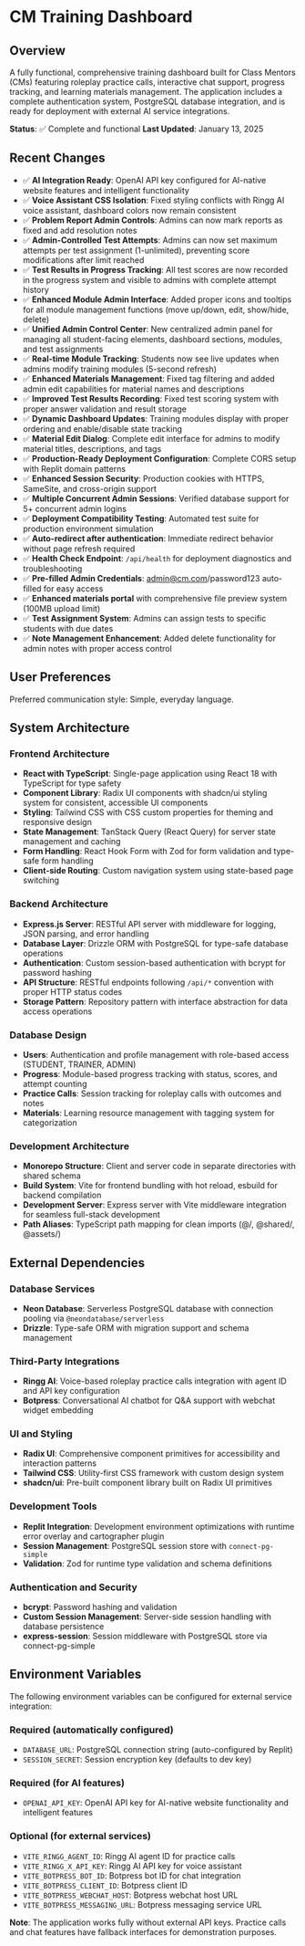 # CM Training Dashboard

## Overview

A fully functional, comprehensive training dashboard built for Class Mentors (CMs) featuring roleplay practice calls, interactive chat support, progress tracking, and learning materials management. The application includes a complete authentication system, PostgreSQL database integration, and is ready for deployment with external AI service integrations.

**Status**: ✅ Complete and functional
**Last Updated**: January 13, 2025

## Recent Changes

- ✅ **AI Integration Ready**: OpenAI API key configured for AI-native website features and intelligent functionality
- ✅ **Voice Assistant CSS Isolation**: Fixed styling conflicts with Ringg AI voice assistant, dashboard colors now remain consistent
- ✅ **Problem Report Admin Controls**: Admins can now mark reports as fixed and add resolution notes
- ✅ **Admin-Controlled Test Attempts**: Admins can now set maximum attempts per test assignment (1-unlimited), preventing score modifications after limit reached
- ✅ **Test Results in Progress Tracking**: All test scores are now recorded in the progress system and visible to admins with complete attempt history
- ✅ **Enhanced Module Admin Interface**: Added proper icons and tooltips for all module management functions (move up/down, edit, show/hide, delete)
- ✅ **Unified Admin Control Center**: New centralized admin panel for managing all student-facing elements, dashboard sections, modules, and test assignments
- ✅ **Real-time Module Tracking**: Students now see live updates when admins modify training modules (5-second refresh)
- ✅ **Enhanced Materials Management**: Fixed tag filtering and added admin edit capabilities for material names and descriptions
- ✅ **Improved Test Results Recording**: Fixed test scoring system with proper answer validation and result storage
- ✅ **Dynamic Dashboard Updates**: Training modules display with proper ordering and enable/disable state tracking
- ✅ **Material Edit Dialog**: Complete edit interface for admins to modify material titles, descriptions, and tags
- ✅ **Production-Ready Deployment Configuration**: Complete CORS setup with Replit domain patterns
- ✅ **Enhanced Session Security**: Production cookies with HTTPS, SameSite, and cross-origin support
- ✅ **Multiple Concurrent Admin Sessions**: Verified database support for 5+ concurrent admin logins
- ✅ **Deployment Compatibility Testing**: Automated test suite for production environment simulation
- ✅ **Auto-redirect after authentication**: Immediate redirect behavior without page refresh required
- ✅ **Health Check Endpoint**: `/api/health` for deployment diagnostics and troubleshooting
- ✅ **Pre-filled Admin Credentials**: admin@cm.com/password123 auto-filled for easy access
- ✅ **Enhanced materials portal** with comprehensive file preview system (100MB upload limit)
- ✅ **Test Assignment System**: Admins can assign tests to specific students with due dates
- ✅ **Note Management Enhancement**: Added delete functionality for admin notes with proper access control

## User Preferences

Preferred communication style: Simple, everyday language.

## System Architecture

### Frontend Architecture
- **React with TypeScript**: Single-page application using React 18 with TypeScript for type safety
- **Component Library**: Radix UI components with shadcn/ui styling system for consistent, accessible UI components
- **Styling**: Tailwind CSS with CSS custom properties for theming and responsive design
- **State Management**: TanStack Query (React Query) for server state management and caching
- **Form Handling**: React Hook Form with Zod for form validation and type-safe form handling
- **Client-side Routing**: Custom navigation system using state-based page switching

### Backend Architecture
- **Express.js Server**: RESTful API server with middleware for logging, JSON parsing, and error handling
- **Database Layer**: Drizzle ORM with PostgreSQL for type-safe database operations
- **Authentication**: Custom session-based authentication with bcrypt for password hashing
- **API Structure**: RESTful endpoints following `/api/*` convention with proper HTTP status codes
- **Storage Pattern**: Repository pattern with interface abstraction for data access operations

### Database Design
- **Users**: Authentication and profile management with role-based access (STUDENT, TRAINER, ADMIN)
- **Progress**: Module-based progress tracking with status, scores, and attempt counting
- **Practice Calls**: Session tracking for roleplay calls with outcomes and notes
- **Materials**: Learning resource management with tagging system for categorization

### Development Architecture
- **Monorepo Structure**: Client and server code in separate directories with shared schema
- **Build System**: Vite for frontend bundling with hot reload, esbuild for backend compilation
- **Development Server**: Express server with Vite middleware integration for seamless full-stack development
- **Path Aliases**: TypeScript path mapping for clean imports (@/, @shared/, @assets/)

## External Dependencies

### Database Services
- **Neon Database**: Serverless PostgreSQL database with connection pooling via `@neondatabase/serverless`
- **Drizzle**: Type-safe ORM with migration support and schema management

### Third-Party Integrations
- **Ringg AI**: Voice-based roleplay practice calls integration with agent ID and API key configuration
- **Botpress**: Conversational AI chatbot for Q&A support with webchat widget embedding

### UI and Styling
- **Radix UI**: Comprehensive component primitives for accessibility and interaction patterns
- **Tailwind CSS**: Utility-first CSS framework with custom design system
- **shadcn/ui**: Pre-built component library built on Radix UI primitives

### Development Tools
- **Replit Integration**: Development environment optimizations with runtime error overlay and cartographer plugin
- **Session Management**: PostgreSQL session store with `connect-pg-simple`
- **Validation**: Zod for runtime type validation and schema definitions

### Authentication and Security
- **bcrypt**: Password hashing and validation
- **Custom Session Management**: Server-side session handling with database persistence
- **express-session**: Session middleware with PostgreSQL store via connect-pg-simple

## Environment Variables

The following environment variables can be configured for external service integration:

### Required (automatically configured)
- `DATABASE_URL`: PostgreSQL connection string (auto-configured by Replit)
- `SESSION_SECRET`: Session encryption key (defaults to dev key)

### Required (for AI features)
- `OPENAI_API_KEY`: OpenAI API key for AI-native website functionality and intelligent features

### Optional (for external services)
- `VITE_RINGG_AGENT_ID`: Ringg AI agent ID for practice calls
- `VITE_RINGG_X_API_KEY`: Ringg AI API key for voice assistant
- `VITE_BOTPRESS_BOT_ID`: Botpress bot ID for chat integration  
- `VITE_BOTPRESS_CLIENT_ID`: Botpress client ID
- `VITE_BOTPRESS_WEBCHAT_HOST`: Botpress webchat host URL
- `VITE_BOTPRESS_MESSAGING_URL`: Botpress messaging service URL

**Note**: The application works fully without external API keys. Practice calls and chat features have fallback interfaces for demonstration purposes.